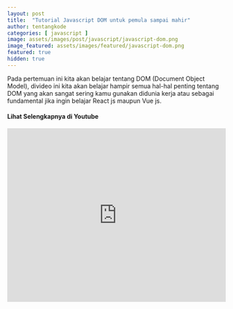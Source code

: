 ```yaml
---
layout: post
title:  "Tutorial Javascript DOM untuk pemula sampai mahir"
author: tentangkode
categories: [ javascript ]
image: assets/images/post/javascript/javascript-dom.png
image_featured: assets/images/featured/javascript-dom.png
featured: true
hidden: true
---
```

Pada pertemuan ini kita akan belajar tentang DOM (Document Object Model), divideo ini kita akan belajar hampir semua hal-hal penting tentang DOM yang akan sangat sering kamu gunakan didunia kerja atau sebagai fundamental jika ingin belajar React js maupun Vue js.

#### Lihat Selengkapnya di Youtube

<p><iframe width="100%" height="400px" src="https://www.youtube.com/embed/-cmLRUvESKE" title="YouTube video player" frameborder="0" allow="accelerometer; autoplay; clipboard-write; encrypted-media; gyroscope; picture-in-picture" allowfullscreen></iframe></p>